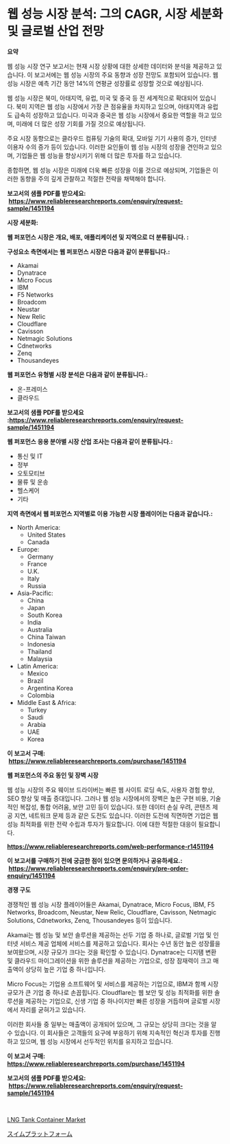 <p><h1>웹 성능 시장 분석: 그의 CAGR, 시장 세분화 및 글로벌 산업 전망</h1></p><p><strong>요약</strong></p>
<p><p>웹 성능 시장 연구 보고서는 현재 시장 상황에 대한 상세한 데이터와 분석을 제공하고 있습니다. 이 보고서에는 웹 성능 시장의 주요 동향과 성장 전망도 포함되어 있습니다. 웹 성능 시장은 예측 기간 동안 14%의 연평균 성장률로 성장할 것으로 예상됩니다.</p><p>웹 성능 시장은 북미, 아태지역, 유럽, 미국 및 중국 등 전 세계적으로 확대되어 있습니다. 북미 지역은 웹 성능 시장에서 가장 큰 점유율을 차지하고 있으며, 아태지역과 유럽도 급속히 성장하고 있습니다. 미국과 중국은 웹 성능 시장에서 중요한 역할을 하고 있으며, 미래에 더 많은 성장 기회를 가질 것으로 예상됩니다.</p><p>주요 시장 동향으로는 클라우드 컴퓨팅 기술의 확대, 모바일 기기 사용의 증가, 인터넷 이용자 수의 증가 등이 있습니다. 이러한 요인들이 웹 성능 시장의 성장을 견인하고 있으며, 기업들은 웹 성능을 향상시키기 위해 더 많은 투자를 하고 있습니다.</p><p>종합하면, 웹 성능 시장은 미래에 더욱 빠른 성장을 이룰 것으로 예상되며, 기업들은 이러한 동향을 주의 깊게 관찰하고 적절한 전략을 채택해야 합니다.</p></p>
<p><strong>보고서의 샘플 PDF를 받으세요: &nbsp;<a href="https://www.reliableresearchreports.com/enquiry/request-sample/1451194">https://www.reliableresearchreports.com/enquiry/request-sample/1451194</a></strong></p>
<p><strong>시장 세분화:</strong></p>
<p><strong> 웹 퍼포먼스 시장은 개요, 배포, 애플리케이션 및 지역으로 더 분류됩니다. :</strong></p>
<p><strong>구성요소 측면에서는 웹 퍼포먼스 시장은 다음과 같이 분류됩니다.:</strong></p>
<p><ul><li>Akamai</li><li>Dynatrace</li><li>Micro Focus</li><li>IBM</li><li>F5 Networks</li><li>Broadcom</li><li>Neustar</li><li>New Relic</li><li>Cloudflare</li><li>Cavisson</li><li>Netmagic Solutions</li><li>Cdnetworks</li><li>Zenq</li><li>Thousandeyes</li></ul></p>
<p><strong> 웹 퍼포먼스 유형별 시장 분석은 다음과 같이 분류됩니다.:</strong></p>
<p><ul><li>온-프레미스</li><li>클라우드</li></ul></p>
<p><strong>보고서의 샘플 PDF를 받으세요 :<a href="https://www.reliableresearchreports.com/enquiry/request-sample/1451194">https://www.reliableresearchreports.com/enquiry/request-sample/1451194</a></strong></p>
<p><strong> 웹 퍼포먼스 응용 분야별 시장 산업 조사는 다음과 같이 분류됩니다.:</strong></p>
<p><ul><li>통신 및 IT</li><li>정부</li><li>오토모티브</li><li>물류 및 운송</li><li>헬스케어</li><li>기타</li></ul></p>
<p><strong>지역 측면에서 웹 퍼포먼스 지역별로 이용 가능한 시장 플레이어는 다음과 같습니다.:</strong></p>
<p><ul>
    <li>
        North America:
        <ul>
            <li>United States</li>
            <li>Canada</li>
        </ul>
    </li>
    <li>
        Europe:
        <ul>
            <li>Germany</li>
            <li>France</li>
            <li>U.K.</li>
            <li>Italy</li>
            <li>Russia</li>
        </ul>
    </li>
    <li>
        Asia-Pacific:
        <ul>
            <li>China</li>
            <li>Japan</li>
            <li>South Korea</li>
            <li>India</li>
            <li>Australia</li>
            <li>China Taiwan</li>
            <li>Indonesia</li>
            <li>Thailand</li>
            <li>Malaysia</li>
        </ul>
    </li>
    <li>
        Latin America:
        <ul>
            <li>Mexico</li>
            <li>Brazil</li>
            <li>Argentina Korea</li>
            <li>Colombia</li>
        </ul>
    </li>
    <li>
        Middle East & Africa:
        <ul>
            <li>Turkey</li>
            <li>Saudi</li>
            <li>Arabia</li>
            <li>UAE</li>
            <li>Korea</li>
        </ul>
    </li>
    </ul></p>
<p><strong>이 보고서 구매: &nbsp;<a href="https://www.reliableresearchreports.com/purchase/1451194">https://www.reliableresearchreports.com/purchase/1451194</a></strong></p>
<p><strong>웹 퍼포먼스의 주요 동인 및 장벽 시장</strong></p>
<p><p>웹 성능 시장의 주요 웨이브 드라이버는 빠른 웹 사이트 로딩 속도, 사용자 경험 향상, SEO 향상 및 매출 증대입니다. 그러나 웹 성능 시장에서의 장벽은 높은 구현 비용, 기술적인 복잡성, 통합 어려움, 보안 고민 등이 있습니다. 또한 데이터 손실 우려, 콘텐츠 제공 지연, 네트워크 문제 등과 같은 도전도 있습니다. 이러한 도전에 직면하면 기업은 웹 성능 최적화를 위한 전략 수립과 투자가 필요합니다. 이에 대한 적절한 대응이 필요합니다.</p></p>
<p><strong><a href="https://www.reliableresearchreports.com/web-performance-r1451194">https://www.reliableresearchreports.com/web-performance-r1451194</a></strong></p>
<p><strong>이 보고서를 구매하기 전에 궁금한 점이 있으면 문의하거나 공유하세요.: &nbsp;<a href="https://www.reliableresearchreports.com/enquiry/pre-order-enquiry/1451194">https://www.reliableresearchreports.com/enquiry/pre-order-enquiry/1451194</a></strong></p>
<p><strong>경쟁 구도</strong></p>
<p><p>경쟁적인 웹 성능 시장 플레이어들은 Akamai, Dynatrace, Micro Focus, IBM, F5 Networks, Broadcom, Neustar, New Relic, Cloudflare, Cavisson, Netmagic Solutions, Cdnetworks, Zenq, Thousandeyes 등이 있습니다. </p><p>Akamai는 웹 성능 및 보안 솔루션을 제공하는 선두 기업 중 하나로, 글로벌 기업 및 인터넷 서비스 제공 업체에 서비스를 제공하고 있습니다. 회사는 수년 동안 높은 성장률을 보여왔으며, 시장 규모가 크다는 것을 확인할 수 있습니다. Dynatrace는 디지턤 변환 및 클라우드 마이그레이션을 위한 솔루션을 제공하는 기업으로, 성장 잠재력이 크고 매출액이 상당히 높은 기업 중 하나입니다. </p><p>Micro Focus는 기업용 소프트웨어 및 서비스를 제공하는 기업으로, IBM과 함께 시장 규모가 큰 기업 중 하나로 손꼽힙니다. Cloudflare는 웹 보안 및 성능 최적화를 위한 솔루션을 제공하는 기업으로, 신생 기업 중 하나이지만 빠른 성장을 거듭하며 글로벌 시장에서 자리를 굳혀가고 있습니다.</p><p>이러한 회사들 중 일부는 매출액이 공개되어 있으며, 그 규모는 상당히 크다는 것을 알 수 있습니다. 이 회사들은 고객들의 요구에 부응하기 위해 지속적인 혁신과 투자를 진행하고 있으며, 웹 성능 시장에서 선두적인 위치를 유지하고 있습니다.</p></p>
<p><strong>이 보고서 구매: &nbsp; <a href="https://www.reliableresearchreports.com/purchase/1451194">https://www.reliableresearchreports.com/purchase/1451194</a></strong></p>
<p><strong>보고서의 샘플 PDF를 받으세요: &nbsp;<a href="https://www.reliableresearchreports.com/enquiry/request-sample/1451194">https://www.reliableresearchreports.com/enquiry/request-sample/1451194</a></strong><strong></strong></p>
<p>&nbsp;</p>
<p><p><a href="https://github.com/GroverBarry/Market-Research-Report-List-4/blob/main/lng-tank-container-market.md">LNG Tank Container Market</a></p><p><a href="https://github.com/ppmazlotr77499/Market-Research-Report-List-1/blob/main/670212022658.md">スイムプラットフォーム</a></p></p>
